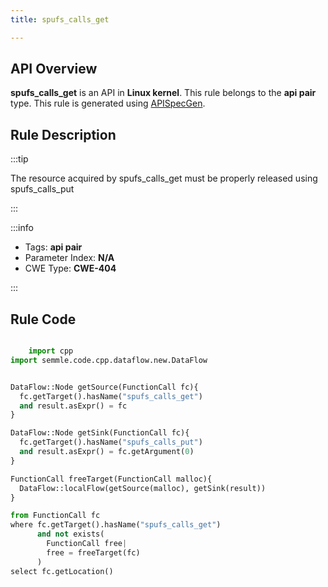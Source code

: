 ```yaml
---
title: spufs_calls_get

---
```



## API Overview
**spufs_calls_get** is an API in **Linux kernel**. This rule belongs to the **api pair** type. This rule is generated using [APISpecGen](../../tools/APISpecGen).
## Rule Description

:::tip

The resource acquired by spufs_calls_get must be properly released using spufs_calls_put

:::

:::info

- Tags: **api pair**
- Parameter Index: **N/A**
- CWE Type: **CWE-404**

:::

## Rule Code
```python

    import cpp
import semmle.code.cpp.dataflow.new.DataFlow


DataFlow::Node getSource(FunctionCall fc){
  fc.getTarget().hasName("spufs_calls_get")
  and result.asExpr() = fc
}

DataFlow::Node getSink(FunctionCall fc){
  fc.getTarget().hasName("spufs_calls_put")
  and result.asExpr() = fc.getArgument(0)
}

FunctionCall freeTarget(FunctionCall malloc){
  DataFlow::localFlow(getSource(malloc), getSink(result))
}

from FunctionCall fc
where fc.getTarget().hasName("spufs_calls_get")
      and not exists(
        FunctionCall free| 
        free = freeTarget(fc)
      )
select fc.getLocation()

    
```